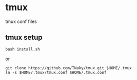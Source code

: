 # tmux

tmux conf files

## tmux setup

```
bash install.sh
```

or

```
git clone https://github.com/TNaky/tmux.git $HOME/.tmux
ln -s $HOME/.tmux/tmux.conf $HOME/.tmux.conf
```
